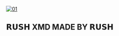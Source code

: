   <a href="https://ibb.co/N6NMDtn"><img src="https://telegra.ph/file/294a9a84cb8f88a07a02f.jpg" alt="01" border="0" /></a>     


  ## 𝗥𝗨𝗦𝗛 XMD MADE BY 𝗥𝗨𝗦𝗛
